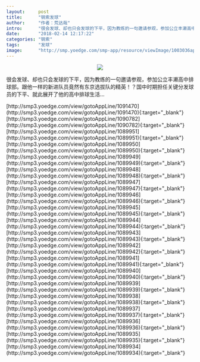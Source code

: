 ```yaml
---
layout:     post
title:      "钢索发球"
author:     "作者：荒达哉"
intro:      "很会发球、却也只会发球的下平，因为教练的一句邀请参观，参加公立丰濑高中排球部。跟他一样的新进队员竟然有东京选拔队的精英！？国中时期担任关键分发球员的下平、就此展开了他的高中排球生活…"
date:       "2018-02-14 12:17:22"
categories: "钢索"
tags:       "发球"
image:      "http://smp.yoedge.com/smp-app/resource/viewImage/1003036appline.png"
---
```

<div style="text-align: center">
<p><img src="http://smp.yoedge.com/smp-app/resource/viewImage/1003036appline.png"/></p>
</div>
<p class="post-meta">
<span>很会发球、却也只会发球的下平，因为教练的一句邀请参观，参加公立丰濑高中排球部。跟他一样的新进队员竟然有东京选拔队的精英！？国中时期担任关键分发球员的下平、就此展开了他的高中排球生活…</span>
</p>
[http://smp3.yoedge.com/view/gotoAppLine/1091470](http://smp3.yoedge.com/view/gotoAppLine/1091470){:target="_blank"}
[http://smp3.yoedge.com/view/gotoAppLine/1090782](http://smp3.yoedge.com/view/gotoAppLine/1090782){:target="_blank"}
[http://smp3.yoedge.com/view/gotoAppLine/1089951](http://smp3.yoedge.com/view/gotoAppLine/1089951){:target="_blank"}
[http://smp3.yoedge.com/view/gotoAppLine/1089950](http://smp3.yoedge.com/view/gotoAppLine/1089950){:target="_blank"}
[http://smp3.yoedge.com/view/gotoAppLine/1089949](http://smp3.yoedge.com/view/gotoAppLine/1089949){:target="_blank"}
[http://smp3.yoedge.com/view/gotoAppLine/1089948](http://smp3.yoedge.com/view/gotoAppLine/1089948){:target="_blank"}
[http://smp3.yoedge.com/view/gotoAppLine/1089947](http://smp3.yoedge.com/view/gotoAppLine/1089947){:target="_blank"}
[http://smp3.yoedge.com/view/gotoAppLine/1089946](http://smp3.yoedge.com/view/gotoAppLine/1089946){:target="_blank"}
[http://smp3.yoedge.com/view/gotoAppLine/1089945](http://smp3.yoedge.com/view/gotoAppLine/1089945){:target="_blank"}
[http://smp3.yoedge.com/view/gotoAppLine/1089944](http://smp3.yoedge.com/view/gotoAppLine/1089944){:target="_blank"}
[http://smp3.yoedge.com/view/gotoAppLine/1089943](http://smp3.yoedge.com/view/gotoAppLine/1089943){:target="_blank"}
[http://smp3.yoedge.com/view/gotoAppLine/1089942](http://smp3.yoedge.com/view/gotoAppLine/1089942){:target="_blank"}
[http://smp3.yoedge.com/view/gotoAppLine/1089941](http://smp3.yoedge.com/view/gotoAppLine/1089941){:target="_blank"}
[http://smp3.yoedge.com/view/gotoAppLine/1089940](http://smp3.yoedge.com/view/gotoAppLine/1089940){:target="_blank"}
[http://smp3.yoedge.com/view/gotoAppLine/1089939](http://smp3.yoedge.com/view/gotoAppLine/1089939){:target="_blank"}
[http://smp3.yoedge.com/view/gotoAppLine/1089938](http://smp3.yoedge.com/view/gotoAppLine/1089938){:target="_blank"}
[http://smp3.yoedge.com/view/gotoAppLine/1089937](http://smp3.yoedge.com/view/gotoAppLine/1089937){:target="_blank"}
[http://smp3.yoedge.com/view/gotoAppLine/1089936](http://smp3.yoedge.com/view/gotoAppLine/1089936){:target="_blank"}
[http://smp3.yoedge.com/view/gotoAppLine/1089935](http://smp3.yoedge.com/view/gotoAppLine/1089935){:target="_blank"}
[http://smp3.yoedge.com/view/gotoAppLine/1089934](http://smp3.yoedge.com/view/gotoAppLine/1089934){:target="_blank"}


